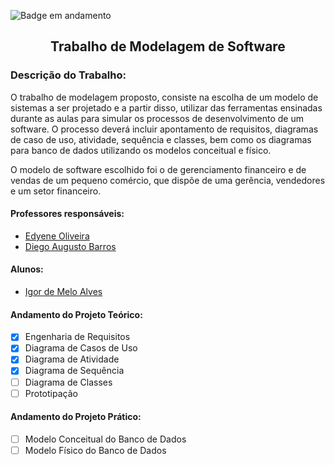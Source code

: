 ![Badge em andamento](https://img.shields.io/badge/STATUS-EM%20ANDAMENTO-brightgreen&?style=for-the-badge)
<h2 align="center">Trabalho de Modelagem de Software</h2>

### Descrição do Trabalho:
O trabalho de modelagem proposto, consiste na escolha de um modelo de sistemas a ser projetado e a partir disso, utilizar das ferramentas ensinadas durante as aulas para simular os processos de desenvolvimento de um software. O processo deverá incluir apontamento de requisitos, diagramas de caso de uso, atividade, sequência e classes, bem como os diagramas para banco de dados utilizando os modelos conceitual e físico.

O modelo de software escolhido foi o de gerenciamento financeiro e de vendas de um pequeno comércio, que dispõe de uma gerência, vendedores e um setor financeiro.


#### Professores responsáveis: 
- [Edyene Oliveira](https://www.linkedin.com/in/edyene-oliveira-49809727/)
- [Diego Augusto Barros](https://www.linkedin.com/in/diegoaugustobarros/)

#### Alunos:
- [Igor de Melo Alves](https://www.linkedin.com/in/igor-melo-a1453b117/)

#### Andamento do Projeto Teórico:
- [x] Engenharia de Requisitos
- [x] Diagrama de Casos de Uso
- [x] Diagrama de Atividade
- [x] Diagrama de Sequência
- [ ] Diagrama de Classes
- [ ] Prototipação

#### Andamento do Projeto Prático:
- [ ] Modelo Conceitual do Banco de Dados
- [ ] Modelo Físico do Banco de Dados
